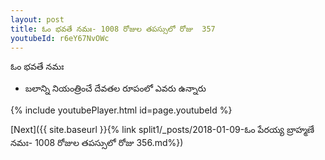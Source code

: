 ```yaml
---
layout: post
title: ఓం భవతే నమః- 1008 రోజుల తపస్సులో రోజు  357
youtubeId: r6eY67NvOWc
---
```

 
 
 ఓం భవతే నమః  
 
 -  బలాన్ని నియంత్రించే దేవతల రూపంలో ఎవరు ఉన్నారు 
 
  
 
  
 
 
 
 
 
 


{% include youtubePlayer.html id=page.youtubeId %}
 
[Next]({{ site.baseurl }}{% link  split1/_posts/2018-01-09-ఓం పేరయ్య బ్రాహ్మణే నమః- 1008 రోజుల తపస్సులో రోజు  356.md%})
 
